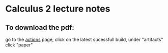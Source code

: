 # Calculus 2 lecture notes

## To download the pdf:

go to the [actions](https://github.com/matteobongio/Calculus-2-Notes/actions) page, click on the latest sucessfull build, under "artifacts" click "paper"
